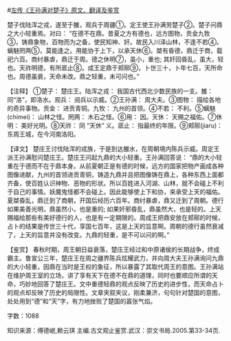 #[左传《王孙满对楚子》原文、翻译及鉴赏](https://www.vrrw.net/wx/13996.html)

楚子伐陆浑之戎，遂至于雒，观兵于周疆①。定王使王孙满劳楚子②。楚子问鼎之大小轻重焉。对曰： “在德不在鼎。昔夏之方有德也，远方图物，贡金九牧③，铸鼎象物，百物而为之备，使民知神、奸。故民入川泽山林，不逢不若④。螭魅罔两⑤，莫能逢之。用能协于上下，以承天休⑥。桀有昏德，鼎迁于商，载祀六百。商纣暴虐，鼎迁于周。德之休明⑦，虽小，重也; 其奸回昏乱，虽大，轻也。天祚明德，有所厎止⑧。成王定鼎于郏鄏⑨，卜世三十，卜年七百，天所命也。周德虽衰，天命未改。鼎之轻重，未可问也。”

【注释】 ①楚子： 楚庄王。陆浑之戎： 我国古代西北少数民族的一支。雒： 同“洛”，即洛水。观兵： 阅兵以示威。②王孙满： 周大夫。③图物： 描绘各地的奇异事物。贡金： 进贡青铜。九牧： 九州的首领。④不若： 不利。⑤螭魅 (chimei)： 山林之怪。罔两： 木石之怪。⑥用： 因。天休： 天赐之福佑。⑦休明： 美好光明。⑧天祚： 同 “天休” 义。厎止： 指最终的年限。⑨郏鄏(jiaru)： 东周王城，在今河南洛阳。



【译文】 楚庄王讨伐陆浑的戎族，于是到达雒水，在周朝境内陈兵示威。周定王派王孙满慰问楚庄王。楚庄王问起九鼎的大小轻重。王孙满回答说： “鼎的大小轻重在于德而不在于鼎本身。从前夏朝正是有德的时候，远方的国家把物产画成各种图像进献，九州的首领进贡青铜，铸造九鼎并且把图像铸在鼎上，各种东西上面都齐备，使百姓认识神物、恶物的形状。所以百姓进入河湖、山林，就不会碰上不利于自己的事情。妖魔鬼怪都不会碰上。因此能够使上下和协，来承受上天的福佑。夏桀昏乱，鼎迁到了商朝，开国后经历六百年。商纣暴虐，鼎又迁到了周朝。德行如果美善光明，鼎虽然小，也是重的; 如果奸邪昏乱，鼎虽然大，也是轻的。上天赐福给那些有美好德行的人，也是有一定期限的。周成王把鼎安放在郏鄏的时候，占卜的结果是传世三十代，享国七百年，这是上天的旨意啊。周朝的德行虽然衰减了，上天的旨意并没有改变。九鼎的轻重，是不可以问的啊。”

【鉴赏】 春秋时期，周王朝日益衰落，楚庄王经过和中原诸侯的长期战争，终成霸主。鲁宣公三年，楚庄王在周之疆界陈兵炫耀武力，并向周大夫王孙满询问九鼎的大小轻重，因鼎在当时是王权的象征，所以暴露了其取代周王的意图。王孙满站在维护周王室的立场，讲了享有天下在德不在鼎的道理，同时也要顺应所谓的天命，巧妙地回答了楚庄王。文中重德轻鼎的观点反映了历史的进步性，而天命占卜的观点却反映了历史的局限性。文章夹叙夹议，刚柔兼济，句句针对楚国的意图，处处用到“德”和“天”字，有力地挫败了楚国的嚣张气焰。

字数：1088

知识来源：傅德岷,赖云琪 主编.古文观止鉴赏.武汉：崇文书局.2005.第33-34页.

